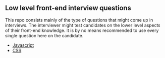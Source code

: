 ## Low level front-end interview questions

This repo consists mainly of the type of questions that might come up in interviews. The interviewer might test candidates on the lower level aspects of their front-end knowledge. It is by no means recommended to use every single question here on the candidate.

- [Javascript](https://github.com/mirlz/low-level-front-end-interview-questions/blob/master/javascript.md)
- [CSS](https://github.com/mirlz/low-level-front-end-interview-questions/blob/master/css.md)
